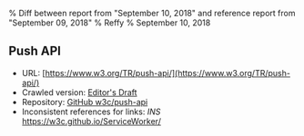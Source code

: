 % Diff between report from "September 10, 2018" and reference report from "September 09, 2018"
% Reffy
% September 10, 2018

## Push API

- URL: [https://www.w3.org/TR/push-api/](https://www.w3.org/TR/push-api/)
- Crawled version: [Editor's Draft](https://w3c.github.io/push-api/)
- Repository: [GitHub w3c/push-api](https://github.com/w3c/push-api)
- Inconsistent references for links: *INS* https://w3c.github.io/ServiceWorker/


